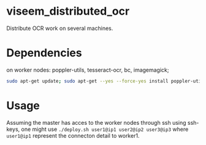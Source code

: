 # viseem_distributed_ocr
Distribute OCR work on several machines.

# Dependencies
on worker nodes: poppler-utils, tesseract-ocr, bc, imagemagick;
```bash
sudo apt-get update; sudo apt-get --yes --force-yes install poppler-utils; sudo apt-get --yes --force-yes install tesseract-ocr; sudo wget https://github.com/tesseract-ocr/tessdata/raw/master/ron.traineddata -O /usr/share/tesseract-ocr/tessdata/ron.traineddata; sudo apt-get --yes --force-yes install bc; sudo apt-get --yes --force-yes install imagemagick
```


# Usage 
Assuming the master has acces to the worker nodes through ssh using ssh-keys, one might use `./deploy.sh user1@ip1 user2@ip2 user3@ip3` where `user1@ip1` represent the connecton detail to worker1.
